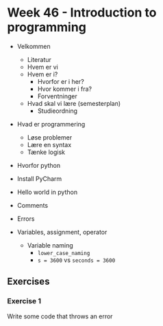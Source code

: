 # Week 46 - Introduction to programming

- Velkommen
  - Literatur
  - Hvem er vi
  - Hvem er i?
    - Hvorfor er i her?
    - Hvor kommer i fra?
    - Forventninger
  - Hvad skal vi lære (semesterplan)
    - Studieordning
- Hvad er programmering
  - Løse problemer
  - Lære en syntax
  - Tænke logisk
- Hvorfor python

- Install PyCharm
- Hello world in python
- Comments
- Errors
- Variables, assignment, operator
  - Variable naming
    - `lower_case_naming`
    - `s = 3600` vs `seconds = 3600`



## Exercises



### Exercise 1

Write some code that throws an error